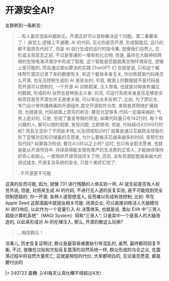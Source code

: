 # 开源安全AI?
友群刷到一条断言:
> …有人喜欢渲染AI威胁论。开源正好可以宣称解决这个问题。第二春要来了！
直觉上:逻辑上不通哪;
AI 的代码, 无论你是否开源,
形成智能后, 运行的都不是原先代码了,
而是 AI 自行生成的运行时指令集;
就像我们自然人, 
在形成主观意志之前, 不过是普通的一堆有机化合物,
但是, 最终在大脑神经网络的生物电海洋潮汐中形成了智能,
这个智能是否能脱离生物环境存在, 逻辑上是可能的,
而且通过类似算法的实践 ChatGPT 们
也就是说, 只和这个躯体帮忙感应记录下来的数据有关,
和这个躯体本身无关,
你训练框架代码再怎么开源,
也无法控制生成的 AI 是安全的;
毕竟, 根源上的数据就不是代码是否开源可以控制的,
一个开源 AI 训练框架, 注入带毒, 
也就是对种族有偏见的数据,
形成的AI 自然也是种族主义者;
何况, 可运行系统本身是否足够安全和项目是否开源也并无直接关联,
可以举出太多反例了:
比如, 为了攒论文, 专门设计带传播病毒的开源组件,提交开源软件仓库, 来观查其网络扩展路径;
也就是说,
代码层面上原先的断言:
嘦目光足够多,代码一定越来越好;
气势上是对的,
只是,
忽视了量变导致的质变;
如果代码量只有142行时,
每个有兴趣的人, 都可以随时观察, 发现问题, 立即修改;
但是, 代码超过42000行时呢? 而且又混杂了不同技术栈, 以及领域知识时?
就算是通过互联网全球吸引到了足够对应知识储备的志愿者,
为什么要每天花越来越多的时间, 来帮忙检验代码?
如果每次检验, 要花4小时以之上时?
这时, 也只有全职志愿者, 也就是能从开源项目中,
持续获得能支撑有尊严的生活费的正常人, 才能继续保持好奇心和耐心,
一直陪伴开源项目闯关了吧;
否则, 没有资源配套越来越大的测试成本,
开源复杂系统的安全, 只是个美好幻觉了;

> ..不开源更不可能

这真的反而可能,
因为, 就像 731 进行残酷的人体实验一样,
AI 诞生前是否有人权另外说,
但是, 对用来生成 AI 的代码, 不进行无人道的反复实验,
是不可能找到完全控制思路的,
你一开源, 各种人道思想混入, 反而难以形成有效控制;
比如:
早在 Apple Seed 这部漫画中就提出相关可能:
闭源企业, 可以直接训练活人大脑模仿 AI 进行响应,
以此作为一个变量引入 AI 决策体系,
也就是说, 类似 EVA 中“三贤人超级计算机系统”（MAGI System）简称“三贤人”;
只是其中一个是真人的大脑改造的,
以此来形成对 AI 的伦理注入,
那么, 开源的敢这么玩嘛?

> …相信群众！

没事儿, 历史反复证明过,
群众是最容易被裹胁引导混乱的,
虽然, 最终都将回复平衡,
不过, 就像在过拟和欠拟反复震荡的自然系统一样,
群众形成的乌合之众,
在震荡过程中将自然大量死亡,
这就是相信的代价,
大家都明白的, 无论是否愿意, 都是要付出的

|> 240723 晨糟:
2/4(每天认真吐糟不得超过4次)
